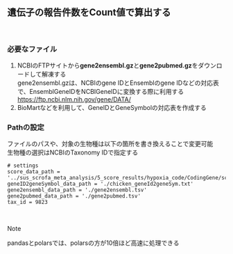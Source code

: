 ## 遺伝子の報告件数をCount値で算出する

<br>

### 必要なファイル
1. NCBIのFTPサイトから**gene2ensembl.gz**と**gene2pubmed.gz**をダウンロードして解凍する<br>
   gene2ensembl.gzは、NCBIのgene IDとEnsemblのgene IDなどの対応表で、EnsemblGeneIDをNCBIGeneIDに変換する際に利用する<br>
   https://ftp.ncbi.nlm.nih.gov/gene/DATA/
2. BioMartなどを利用して、GeneIDとGeneSymbolの対応表を作成する<br>

### Pathの設定
ファイルのパスや、対象の生物種は以下の箇所を書き換えることで変更可能<br>
生物種の選択はNCBIのTaxonomy IDで指定する
````
# settings
score_data_path = '../sus_scrofa_meta_analysis/5_score_results/hypoxia_code/CodingGene/score_geneid.csv'
geneID2geneSymbol_data_path = './chicken_geneId2geneSym.txt'
gene2ensembl_data_path = './gene2ensembl.tsv'
gene2pubmed_data_path = './gene2pubmed.tsv'
tax_id = 9823
`````
<br>

>[!NOTE]
>pandasとpolarsでは、polarsの方が10倍ほど高速に処理できる